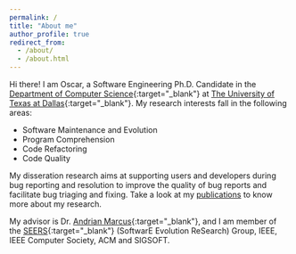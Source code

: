 ```yaml
---
permalink: /
title: "About me"
author_profile: true
redirect_from: 
  - /about/
  - /about.html
---
```


Hi there! I am Oscar, a Software Engineering Ph.D. Candidate in the [Department of Computer Science](http://cs.utdallas.edu/){:target="_blank"} at [The University of Texas at Dallas](http://www.utdallas.edu/){:target="_blank"}. My research interests fall in the following areas:
* Software Maintenance and Evolution
* Program Comprehension
* Code Refactoring
* Code Quality

My disseration research aims at supporting users and developers during bug reporting and resolution to improve the quality of bug reports and facilitate bug triaging and fixing. Take a look at my [publications](publications/) to know more about my research.

My advisor is Dr. [Andrian Marcus](http://www.utdallas.edu/~amarcus/){:target="_blank"}, and I am member of the [SEERS](https://seers.utdallas.edu){:target="_blank"} (SoftwarE Evolution ReSearch) Group, IEEE, IEEE Computer Society, ACM and SIGSOFT.

